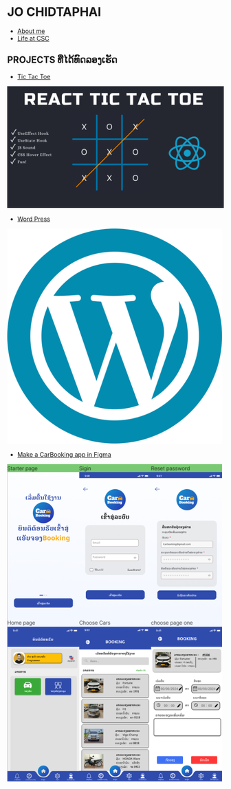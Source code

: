 # JO CHIDTAPHAI 

+ [About me](JO)
+ [Life at CSC](CSC)

## PROJECTS ທີ່ໄດ້ທົດລອງເຮັດ

+ [Tic Tac Toe](TIC-TAC-TOE)

![ Image](/img/cover.png  "Tic Tac Toe With React")

+ [Word Press](Word-Press)

<img src='img/Word Press.png' width='500'>

+ [Make a CarBooking app in Figma](TIC-TAC-TOE)

<img src='/img/carbooking.png' width='500'>

